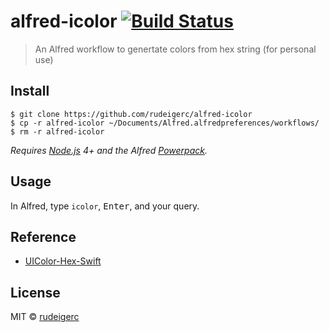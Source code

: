 # alfred-icolor [![Build Status](https://travis-ci.org/rudeigerc/alfred-icolor.svg?branch=master)](https://travis-ci.org/rudeigerc/alfred-icolor)

>  An Alfred workflow to genertate colors from hex string (for personal use)


## Install

```
$ git clone https://github.com/rudeigerc/alfred-icolor
$ cp -r alfred-icolor ~/Documents/Alfred.alfredpreferences/workflows/
$ rm -r alfred-icolor
```

*Requires [Node.js](https://nodejs.org) 4+ and the Alfred [Powerpack](https://www.alfredapp.com/powerpack/).*


## Usage

In Alfred, type `icolor`, <kbd>Enter</kbd>, and your query.

## Reference

- [UIColor-Hex-Swift](https://github.com/yeahdongcn/UIColor-Hex-Swift)

## License

MIT © [rudeigerc](https://rudeigerc.github.io)
